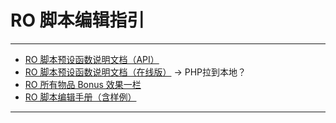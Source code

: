 # RO 脚本编辑指引

------

- [RO 脚本预设函数说明文档（API）](https://github.com/lyy289065406/ro-single-server/blob/master/doc/script_commands.txt)
- [RO 脚本预设函数说明文档（在线版）](http://ea.dj-yhn.com/) -> PHP拉到本地？
- [RO 所有物品 Bonus 效果一栏](#)
- [RO 脚本编辑手册（含样例）](http://ea.dj-yhn.com/)

------